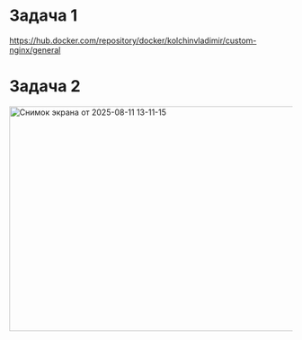# Задача 1

https://hub.docker.com/repository/docker/kolchinvladimir/custom-nginx/general

# Задача 2

<img width="1588" height="401" alt="Снимок экрана от 2025-08-11 13-11-15" src="https://github.com/user-attachments/assets/1d7636ea-29b6-4417-be87-17f77ae4e741" />

